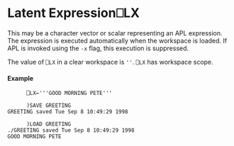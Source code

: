 




<h1 class="heading"><span class="name">Latent Expression</span><span class="command">⎕LX</span></h1>

This may be a character vector or scalar representing an APL expression.  The expression is executed automatically when the workspace is loaded.  If APL is invoked using the  `-x`  flag, this execution is suppressed.


The value of `⎕LX` in a clear workspace is `''`. `⎕LX` has workspace scope.

#### Example
```apl
      ⎕LX←'''GOOD MORNING PETE'''
 
      )SAVE GREETING
GREETING saved Tue Sep 8 10:49:29 1998
 
      )LOAD GREETING
./GREETING saved Tue Sep 8 10:49:29 1998
GOOD MORNING PETE
```



